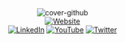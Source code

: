 <div align="center">
  <img alt="cover-github" src="https://raw.githubusercontent.com/nadianeyl/nadianeyl/master/cover.png">
</div>
<div align="center">
  <a href="https://nadianeyla.com" target="_blank"><img alt="Website" src="https://shields.io/badge/Personal%20Website-3655FF?style=for-the-badge"></a>
</div>
<div align="center">
  <a href="https://www.linkedin.com/in/nadianeyl" target="_blank"><img alt="LinkedIn" src="https://img.shields.io/badge/Linkedin-%230077B5.svg?&style=for-the-badge&logo=linkedin&logoColor=white"></a>
  <a href="https://www.youtube.com/@nadianeyl" target="_blank"><img alt="YouTube" src="https://img.shields.io/badge/YouTube-DD0000?&style=for-the-badge&logo=youtube&logoColor=white"></a>
  <a href="https://twitter.com/nadianeyl" target="_blank"><img alt="Twitter" src="https://img.shields.io/badge/Twitter-%231DA1F2.svg?style=for-the-badge&logo=x&logoColor=white"></a>
</div>
